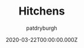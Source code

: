 ---
title: Hitchens
github: https://github.com/patdryburgh/hitchens
demo: https://patdryburgh.github.io/hitchens/
author: patdryburgh
date: 2020-03-22T00:00:00.000Z
ssg:
  - Jekyll
cms:
  - Markdown
description: An inarguably well-designed Jekyll theme by Pat Dryburgh.
draft: false
publish_date: '2018-07-31T01:12:09Z'
update_date: '2020-10-01T20:42:29Z'
github_star: 213
github_fork: 225
---